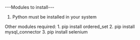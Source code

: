 ---Modules to install---

1. Python must be installed in your system

Other modules required: 
    1. pip install ordered_set
    2. pip install mysql_connector
    3. pip install selenium
